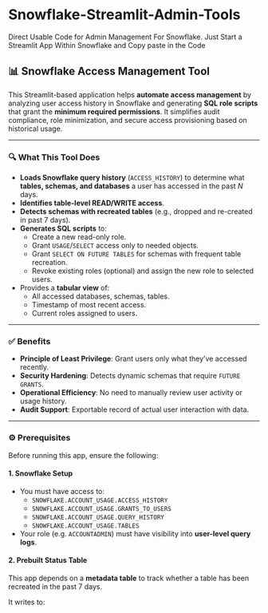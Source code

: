 # Snowflake-Streamlit-Admin-Tools
Direct Usable Code for Admin Management For Snowflake. Just Start a Streamlit App Within Snowflake and Copy paste in the Code


## 📊 Snowflake Access Management Tool

This Streamlit-based application helps **automate access management** by analyzing user access history in Snowflake and generating **SQL role scripts** that grant the **minimum required permissions**. It simplifies audit compliance, role minimization, and secure access provisioning based on historical usage.

---

### 🔍 What This Tool Does

- **Loads Snowflake query history** (`ACCESS_HISTORY`) to determine what **tables, schemas, and databases** a user has accessed in the past *N* days.
- **Identifies table-level READ/WRITE access**.
- **Detects schemas with recreated tables** (e.g., dropped and re-created in past 7 days).
- **Generates SQL scripts** to:
  - Create a new read-only role.
  - Grant `USAGE`/`SELECT` access only to needed objects.
  - Grant `SELECT ON FUTURE TABLES` for schemas with frequent table recreation.
  - Revoke existing roles (optional) and assign the new role to selected users.
- Provides a **tabular view** of:
  - All accessed databases, schemas, tables.
  - Timestamp of most recent access.
  - Current roles assigned to users.

---

### ✅ Benefits

- **Principle of Least Privilege**: Grant users only what they’ve accessed recently.
- **Security Hardening**: Detects dynamic schemas that require `FUTURE GRANTS`.
- **Operational Efficiency**: No need to manually review user activity or usage history.
- **Audit Support**: Exportable record of actual user interaction with data.

---

### ⚙️ Prerequisites

Before running this app, ensure the following:

#### 1. **Snowflake Setup**
- You must have access to:
  - `SNOWFLAKE.ACCOUNT_USAGE.ACCESS_HISTORY`
  - `SNOWFLAKE.ACCOUNT_USAGE.GRANTS_TO_USERS`
  - `SNOWFLAKE.ACCOUNT_USAGE.QUERY_HISTORY`
  - `SNOWFLAKE.ACCOUNT_USAGE.TABLES`
- Your role (e.g. `ACCOUNTADMIN`) must have visibility into **user-level query logs**.

#### 2. **Prebuilt Status Table**
This app depends on a **metadata table** to track whether a table has been recreated in the past 7 days.

It writes to:


